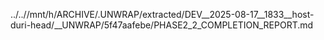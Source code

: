 ../..//mnt/h/ARCHIVE/.UNWRAP/extracted/DEV__2025-08-17__1833__host-duri-head/__UNWRAP/5f47aafebe/PHASE2_2_COMPLETION_REPORT.md